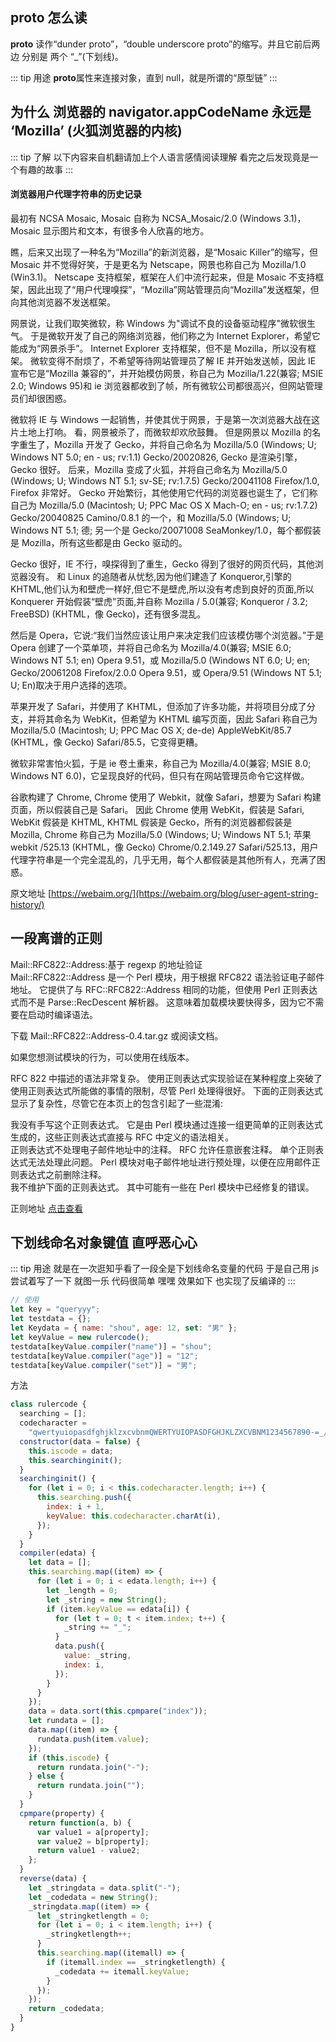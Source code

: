 ## **proto** 怎么读

**proto** 读作“dunder proto”，“double underscore proto”的缩写。并且它前后两边 分别是 两个 “\_”(下划线)。

::: tip 用途
**proto**属性来连接对象，直到 null，就是所谓的“原型链”
:::

## 为什么 浏览器的 navigator.appCodeName 永远是 ‘Mozilla’ (火狐浏览器的内核)

::: tip 了解
以下内容来自机翻请加上个人语言感情阅读理解 看完之后发现竟是一个有趣的故事
:::

#### 浏览器用户代理字符串的历史记录

最初有 NCSA Mosaic, Mosaic 自称为 NCSA_Mosaic/2.0 (Windows 3.1)， Mosaic 显示图片和文本，有很多令人欣喜的地方。

瞧，后来又出现了一种名为“Mozilla”的新浏览器，是“Mosaic Killer”的缩写，但 Mosaic 并不觉得好笑，于是更名为 Netscape，网景也称自己为 Mozilla/1.0 (Win3.1)。 Netscape 支持框架，框架在人们中流行起来，但是 Mosaic 不支持框架，因此出现了“用户代理嗅探”，“Mozilla”网站管理员向“Mozilla”发送框架，但向其他浏览器不发送框架。

网景说，让我们取笑微软，称 Windows 为"调试不良的设备驱动程序"微软很生气。 于是微软开发了自己的网络浏览器，他们称之为 Internet Explorer，希望它能成为“网景杀手”。 Internet Explorer 支持框架，但不是 Mozilla，所以没有框架。 微软变得不耐烦了，不希望等待网站管理员了解 IE 并开始发送帧，因此 IE 宣布它是“Mozilla 兼容的”，并开始模仿网景，称自己为 Mozilla/1.22(兼容; MSIE 2.0; Windows 95)和 ie 浏览器都收到了帧，所有微软公司都很高兴，但网站管理员们却很困惑。

微软将 IE 与 Windows 一起销售，并使其优于网景，于是第一次浏览器大战在这片土地上打响。 看，网景被杀了，而微软却欢欣鼓舞。 但是网景以 Mozilla 的名字重生了，Mozilla 开发了 Gecko，并将自己命名为 Mozilla/5.0 (Windows; U; Windows NT 5.0; en - us; rv:1.1) Gecko/20020826, Gecko 是渲染引擎，Gecko 很好。 后来，Mozilla 变成了火狐，并将自己命名为 Mozilla/5.0 (Windows; U; Windows NT 5.1; sv-SE; rv:1.7.5) Gecko/20041108 Firefox/1.0, Firefox 非常好。 Gecko 开始繁衍，其他使用它代码的浏览器也诞生了，它们称自己为 Mozilla/5.0 (Macintosh; U; PPC Mac OS X Mach-O; en - us; rv:1.7.2) Gecko/20040825 Camino/0.8.1 的一个，和 Mozilla/5.0 (Windows; U; Windows NT 5.1; 德; 另一个是 Gecko/20071008 SeaMonkey/1.0，每个都假装是 Mozilla，所有这些都是由 Gecko 驱动的。

Gecko 很好，IE 不行，嗅探得到了重生，Gecko 得到了很好的网页代码，其他浏览器没有。 和 Linux 的追随者从忧愁,因为他们建造了 Konqueror,引擎的 KHTML,他们认为和壁虎一样好,但它不是壁虎,所以没有考虑到良好的页面,所以 Konquerer 开始假装“壁虎”页面,并自称 Mozilla / 5.0(兼容; Konqueror / 3.2; FreeBSD) (KHTML，像 Gecko)，还有很多混乱。

然后是 Opera，它说:“我们当然应该让用户来决定我们应该模仿哪个浏览器。”于是 Opera 创建了一个菜单项，并将自己命名为 Mozilla/4.0(兼容; MSIE 6.0; Windows NT 5.1; en) Opera 9.51，或 Mozilla/5.0 (Windows NT 6.0; U; en; Gecko/20061208 Firefox/2.0.0 Opera 9.51，或 Opera/9.51 (Windows NT 5.1; U; En)取决于用户选择的选项。

苹果开发了 Safari，并使用了 KHTML，但添加了许多功能，并将项目分成了分支，并将其命名为 WebKit，但希望为 KHTML 编写页面，因此 Safari 称自己为 Mozilla/5.0 (Macintosh; U; PPC Mac OS X; de-de) AppleWebKit/85.7 (KHTML，像 Gecko) Safari/85.5，它变得更糟。

微软非常害怕火狐，于是 ie 卷土重来，称自己为 Mozilla/4.0(兼容; MSIE 8.0; Windows NT 6.0)，它呈现良好的代码，但只有在网站管理员命令它这样做。

谷歌构建了 Chrome, Chrome 使用了 Webkit，就像 Safari，想要为 Safari 构建页面，所以假装自己是 Safari。 因此 Chrome 使用 WebKit，假装是 Safari, WebKit 假装是 KHTML, KHTML 假装是 Gecko，所有的浏览器都假装是 Mozilla, Chrome 称自己为 Mozilla/5.0 (Windows; U; Windows NT 5.1; 苹果 webkit /525.13 (KHTML，像 Gecko) Chrome/0.2.149.27 Safari/525.13，用户代理字符串是一个完全混乱的，几乎无用，每个人都假装是其他所有人，充满了困惑。

原文地址 [https://webaim.org/](https://webaim.org/blog/user-agent-string-history/)

## 一段离谱的正则

Mail::RFC822::Address:基于 regexp 的地址验证  
Mail::RFC822::Address 是一个 Perl 模块，用于根据 RFC822 语法验证电子邮件地址。 它提供了与 RFC::RFC822::Address 相同的功能，但使用 Perl 正则表达式而不是 Parse::RecDescent 解析器。 这意味着加载模块要快得多，因为它不需要在启动时编译语法。

下载 Mail::RFC822::Address-0.4.tar.gz 或阅读文档。

如果您想测试模块的行为，可以使用在线版本。

RFC 822 中描述的语法非常复杂。 使用正则表达式实现验证在某种程度上突破了使用正则表达式所能做的事情的限制，尽管 Perl 处理得很好。 下面的正则表达式显示了复杂性，尽管它在本页上的包含引起了一些混淆:

我没有手写这个正则表达式。 它是由 Perl 模块通过连接一组更简单的正则表达式生成的，这些正则表达式直接与 RFC 中定义的语法相关。  
正则表达式不处理电子邮件地址中的注释。 RFC 允许任意嵌套注释。 单个正则表达式无法处理此问题。 Perl 模块对电子邮件地址进行预处理，以便在应用邮件正则表达式之前删除注释。  
我不维护下面的正则表达式。 其中可能有一些在 Perl 模块中已经修复的错误。

正则地址 [点击查看](http://www.ex-parrot.com/~pdw/Mail-RFC822-Address.html)

## 下划线命名对象键值 直呼恶心心

::: tip 用途
就是在一次逛知乎看了一段全是下划线命名变量的代码 于是自己用 js 尝试着写了一下
就图一乐 代码很简单 嘿嘿
效果如下 也实现了反编译的
:::

```js
// 使用
let key = "queryyy";
let testdata = {};
let Keydata = { name: "shou", age: 12, set: "男" };
let keyValue = new rulercode();
testdata[keyValue.compiler("name")] = "shou";
testdata[keyValue.compiler("age")] = "12";
testdata[keyValue.compiler("set")] = "男";
```

方法

```js
class rulercode {
  searching = [];
  codecharacter =
    "qwertyuiopasdfghjklzxcvbnmQWERTYUIOPASDFGHJKLZXCVBNM1234567890-=_/.|";
  constructor(data = false) {
    this.iscode = data;
    this.searchinginit();
  }
  searchinginit() {
    for (let i = 0; i < this.codecharacter.length; i++) {
      this.searching.push({
        index: i + 1,
        keyValue: this.codecharacter.charAt(i),
      });
    }
  }
  compiler(edata) {
    let data = [];
    this.searching.map((item) => {
      for (let i = 0; i < edata.length; i++) {
        let _length = 0;
        let _string = new String();
        if (item.keyValue == edata[i]) {
          for (let t = 0; t < item.index; t++) {
            _string += "_";
          }
          data.push({
            value: _string,
            index: i,
          });
        }
      }
    });
    data = data.sort(this.cpmpare("index"));
    let rundata = [];
    data.map((item) => {
      rundata.push(item.value);
    });
    if (this.iscode) {
      return rundata.join("-");
    } else {
      return rundata.join("");
    }
  }
  cpmpare(property) {
    return function(a, b) {
      var value1 = a[property];
      var value2 = b[property];
      return value1 - value2;
    };
  }
  reverse(data) {
    let _stringdata = data.split("-");
    let _codedata = new String();
    _stringdata.map((item) => {
      let _stringketlength = 0;
      for (let i = 0; i < item.length; i++) {
        _stringketlength++;
      }
      this.searching.map((itemall) => {
        if (itemall.index == _stringketlength) {
          _codedata += itemall.keyValue;
        }
      });
    });
    return _codedata;
  }
}
```
